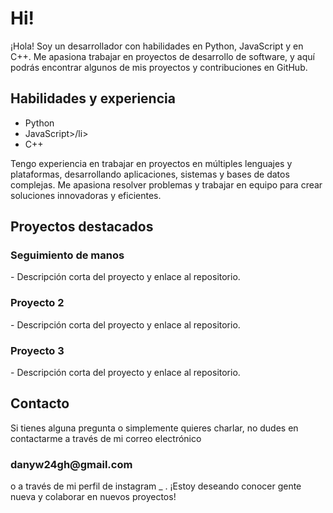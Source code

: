 <h1>Hi!</h1>
¡Hola! Soy un desarrollador con habilidades en Python, JavaScript y en C++. Me apasiona trabajar en proyectos de desarrollo de software, y aquí podrás encontrar algunos de mis proyectos y contribuciones en GitHub.
<br>

<h2>Habilidades y experiencia</h2>
<ul>
  <li>Python</li>
<li>JavaScript>/li>
  <li>C++</li>
 </ul>
 
Tengo experiencia en trabajar en proyectos en múltiples lenguajes y plataformas, desarrollando aplicaciones, sistemas y bases de datos complejas. Me apasiona resolver problemas y trabajar en equipo para crear soluciones innovadoras y eficientes.

<h2>Proyectos destacados</h2>
<h3>
Seguimiento de manos</h3>
  - Descripción corta del proyecto y enlace al repositorio.
 <h3>Proyecto 2</h3>
  - Descripción corta del proyecto y enlace al repositorio.
<h3>Proyecto 3</h3> 
  - Descripción corta del proyecto y enlace al repositorio.

<h2>Contacto</h2>
Si tienes alguna pregunta o simplemente quieres charlar, no dudes en contactarme a través de mi correo electrónico <h3>danyw24gh@gmail.com</h3> o a través de mi perfil de instagram _ . ¡Estoy deseando conocer gente nueva y colaborar en nuevos proyectos!
